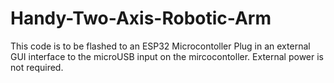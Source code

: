 # Handy-Two-Axis-Robotic-Arm
This code is to be flashed to an ESP32 Microcontoller
Plug in an external GUI interface to the microUSB input on the mircocontoller.
External power is not required.
